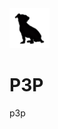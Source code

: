 <html lang="en">
<head>
    <meta charset="UTF-8">
    <meta name="viewport" content="width=device-width, initial-scale=1.0">
    <title>Document</title>
    <link rel="stylesheet" href="estils.css">
    <img src="logo_txiki_2.png" width="64" height="64">
</head>
<body>
    <h1> P3P </h1>
    <p> p3p </p>
</body>
</html>
